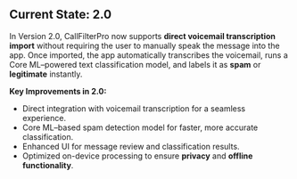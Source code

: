 ## Current State: 2.0

In Version 2.0, CallFilterPro now supports **direct voicemail transcription import** without requiring the user to manually speak the message into the app. Once imported, the app automatically transcribes the voicemail, runs a Core ML–powered text classification model, and labels it as **spam** or **legitimate** instantly.

**Key Improvements in 2.0:**
- Direct integration with voicemail transcription for a seamless experience.
- Core ML–based spam detection model for faster, more accurate classification.
- Enhanced UI for message review and classification results.
- Optimized on-device processing to ensure **privacy** and **offline functionality**.
